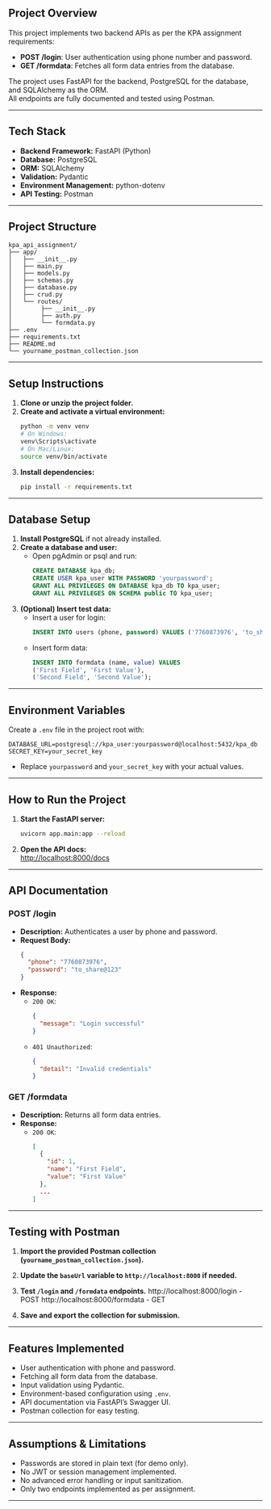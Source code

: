 ## Project Overview

This project implements two backend APIs as per the KPA assignment requirements:
- **POST /login**: User authentication using phone number and password.
- **GET /formdata**: Fetches all form data entries from the database.

The project uses FastAPI for the backend, PostgreSQL for the database, and SQLAlchemy as the ORM.  
All endpoints are fully documented and tested using Postman.

---

## Tech Stack

- **Backend Framework:** FastAPI (Python)
- **Database:** PostgreSQL
- **ORM:** SQLAlchemy
- **Validation:** Pydantic
- **Environment Management:** python-dotenv
- **API Testing:** Postman

---

## Project Structure

```
kpa_api_assignment/
├── app/
│   ├── __init__.py
│   ├── main.py
│   ├── models.py
│   ├── schemas.py
│   ├── database.py
│   ├── crud.py
│   └── routes/
│        ├── __init__.py
│        ├── auth.py
│        └── formdata.py
├── .env
├── requirements.txt
├── README.md
└── yourname_postman_collection.json
```

---

## Setup Instructions

1. **Clone or unzip the project folder.**
2. **Create and activate a virtual environment:**
   ```bash
   python -m venv venv
   # On Windows:
   venv\Scripts\activate
   # On Mac/Linux:
   source venv/bin/activate
   ```
3. **Install dependencies:**
   ```bash
   pip install -r requirements.txt
   ```

---

## Database Setup

1. **Install PostgreSQL** if not already installed.
2. **Create a database and user:**
   - Open pgAdmin or psql and run:
     ```sql
     CREATE DATABASE kpa_db;
     CREATE USER kpa_user WITH PASSWORD 'yourpassword';
     GRANT ALL PRIVILEGES ON DATABASE kpa_db TO kpa_user;
     GRANT ALL PRIVILEGES ON SCHEMA public TO kpa_user;
     ```
3. **(Optional) Insert test data:**
   - Insert a user for login:
     ```sql
     INSERT INTO users (phone, password) VALUES ('7760873976', 'to_share@123');
     ```
   - Insert form data:
     ```sql
     INSERT INTO formdata (name, value) VALUES
     ('First Field', 'First Value'),
     ('Second Field', 'Second Value');
     ```

---

## Environment Variables

Create a `.env` file in the project root with:
```
DATABASE_URL=postgresql://kpa_user:yourpassword@localhost:5432/kpa_db
SECRET_KEY=your_secret_key
```
- Replace `yourpassword` and `your_secret_key` with your actual values.

---

## How to Run the Project

1. **Start the FastAPI server:**
   ```bash
   uvicorn app.main:app --reload
   ```
2. **Open the API docs:**  
   [http://localhost:8000/docs](http://localhost:8000/docs)

---

## API Documentation

### **POST /login**
- **Description:** Authenticates a user by phone and password.
- **Request Body:**
  ```json
  {
    "phone": "7760873976",
    "password": "to_share@123"
  }
  ```
- **Response:**
  - `200 OK`:
    ```json
    {
      "message": "Login successful"
    }
    ```
  - `401 Unauthorized`:
    ```json
    {
      "detail": "Invalid credentials"
    }
    ```

### **GET /formdata**
- **Description:** Returns all form data entries.
- **Response:**
  - `200 OK`:
    ```json
    [
      {
        "id": 1,
        "name": "First Field",
        "value": "First Value"
      },
      ...
    ]
    ```

---

## Testing with Postman

1. **Import the provided Postman collection (`yourname_postman_collection.json`).**
2. **Update the `baseUrl` variable to `http://localhost:8000` if needed.**
3. **Test `/login` and `/formdata` endpoints.**
 http://localhost:8000/login    - POST
 http://localhost:8000/formdata - GET

4. **Save and export the collection for submission.**

---

## Features Implemented

- User authentication with phone and password.
- Fetching all form data from the database.
- Input validation using Pydantic.
- Environment-based configuration using `.env`.
- API documentation via FastAPI’s Swagger UI.
- Postman collection for easy testing.

---

## Assumptions & Limitations

- Passwords are stored in plain text (for demo only).
- No JWT or session management implemented.
- No advanced error handling or input sanitization.
- Only two endpoints implemented as per assignment.

---



